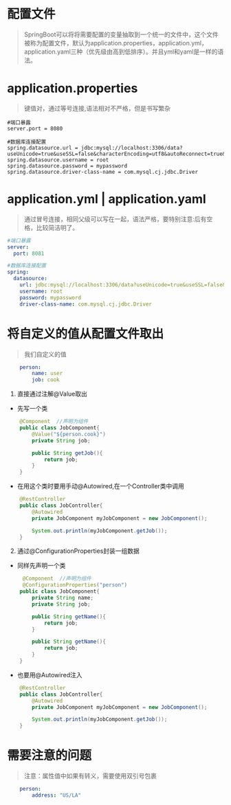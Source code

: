 # 配置文件
> SpringBoot可以将将需要配置的变量抽取到一个统一的文件中，这个文件被称为配置文件，默认为application.properties，application.yml，application.yaml三种（优先级由高到低排序）。并且yml和yaml是一样的语法。

# application.properties
> 键值对，通过等号连接,语法相对不严格，但是书写繁杂

```properties
#端口暴露
server.port = 8080

#数据库连接配置
spring.datasource.url = jdbc:mysql://localhost:3306/data?useUnicode=true&useSSL=false&characterEncoding=utf8&autoReconnect=true&failOverReadOnly=false
spring.datasource.username = root
spring.datasource.password = mypassword
spring.datasource.driver-class-name = com.mysql.cj.jdbc.Driver
```

# application.yml | application.yaml
> 通过冒号连接，相同父级可以写在一起，语法严格，要特别注意:后有空格，比较简洁明了。
```yaml
#端口暴露
server:
  port: 8081

#数据库连接配置
spring:
  datasource:
    url: jdbc:mysql://localhost:3306/data?useUnicode=true&useSSL=false&characterEncoding=utf8&autoReconnect=true&failOverReadOnly=false
    username: root
    password: mypassword
    driver-class-name: com.mysql.cj.jdbc.Driver

```

# 将自定义的值从配置文件取出

> 我们自定义的值
```yaml
    person:
        name: user
        job: cook
```

1. 直接通过注解@Value取出

- 先写一个类
```java
    @Component  //声明为组件
    public class JobComponent{
        @Value("${person.cook}")
        private String job;

        public String getJob(){
            return job;
        }
    }
```
- 在用这个类时要用手动@Autowired,在一个Controller类中调用
```java
    @RestController
    public class JobController{
        @Autowired
        private JobComponent myJobComponent = new JobComponent();

        System.out.println(myJobComponent.getJob());
    }
```

2. 通过@ConfigurationProperties封装一组数据
- 同样先声明一个类
```java
     @Component  //声明为组件
     @ConfigurationProperties("person")
    public class JobComponent{
        private String name;
        private String job;

        public String getName(){
            return job;
        }

        public String getName(){
            return job;
        }
    }
```
- 也要用@Autowired注入
```java
    @RestController
    public class JobController{
        @Autowired
        private JobComponent myJobComponent = new JobComponent();

        System.out.println(myJobComponent.getJob());
    }
```

# 需要注意的问题
> 注意：属性值中如果有转义，需要使用双引号包裹

```yaml
    person:
        address: "US/LA"
```